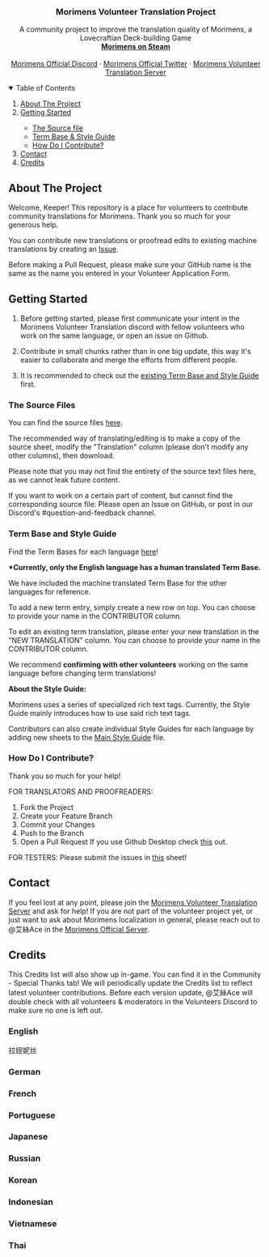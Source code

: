 
<!-- PROJECT TITLE -->
<br />
<p align="center">
 
  <h3 align="center">Morimens Volunteer Translation Project</h3>

  <p align="center">
    A community project to improve the translation quality of Morimens, a Lovecraftian Deck-building Game
    <br />
    <a href="https://store.steampowered.com/app/3052450/Morimens"><strong>Morimens on Steam</strong></a>
    <br />
    <br />
    <a href="https://discord.gg/erbwzNdsHv">Morimens Official Discord</a>
    ·
    <a href="https://x.com/MorimensOfcl">Morimens Official Twitter</a>
    ·
    <a href="https://discord.gg/m4JU2d6ce3">Morimens Volunteer Translation Server</a>
    
  </p>
</p>


<!-- TABLE OF CONTENTS -->
<details open="open">
  <summary>Table of Contents</summary>
  <ol>
    <li> <a href="#about-the-project">About The Project</a></li>
    <li><a href="#getting-started">Getting Started</a></li>
    <ul>
        <li><a href="#the-source-files">The Source file</a></li>
        <li><a href="#term-base-and-style-guide">Term Base & Style Guide</a></li>
        <li><a href="#installation">How Do I Contribute?</a></li>
      </ul>
    <li><a href="#contact">Contact</a></li>
    <li><a href="#credits">Credits</a></li>
  </ol>
</details>



<!-- ABOUT THE PROJECT -->
## About The Project

Welcome, Keeper! 
This repository is a place for volunteers to contribute community translations for Morimens. Thank you so much for your generous help.

You can contribute new translations or proofread edits to existing machine translations by creating an <a href="https://github.com/othneildrew/Best-README-Template/issues">Issue</a>.

Before making a Pull Request, please make sure your GitHub name is the same as the name you entered in your Volunteer Application Form.

<!-- GETTING STARTED -->
## Getting Started

1. Before getting started, please first communicate your intent in the Morimens Volunteer Translation discord with fellow volunteers who work on the same language, or open an issue on Github.

2. Contribute in small chunks rather than in one big update, this way it's easier to collaborate and merge the efforts from different people.

3. It is recommended to check out the [existing Term Base and Style Guide](https://drive.google.com/drive/u/1/folders/1NVBQGdhmr6w6tx9RzpX-BDKxdQD-MX9m) first.
   
### The Source Files

You can find the source files <a href="https://drive.google.com/drive/u/1/folders/1sOyopUbBhgpdZbew2WezbOrwXlmK0OoC">here</a>.

The recommended way of translating/editing is to make a copy of the source sheet, modify the "Translation" column (please don't modify any other columns), then download.

Please note that you may not find the entirety of the source text files here, as we cannot leak future content. 

If you want to work on a certain part of content, but cannot find the corresponding source file:
Please open an Issue on GitHub, or post in our Discord's #question-and-feedback channel.

### Term Base and Style Guide
Find the Term Bases for each language [here](https://drive.google.com/drive/u/1/folders/1NVBQGdhmr6w6tx9RzpX-BDKxdQD-MX9m)!

<b>*Currently, only the English language has a human translated Term Base.</b>

We have included the machine translated Term Base for the other languages for reference.

To add a new term entry, simply create a new row on top. You can choose to provide your name in the CONTRIBUTOR column.

To edit an existing term translation, please enter your new translation in the "NEW TRANSLATION" column. You can choose to provide your name in the CONTRIBUTOR column.

We recommend <b>confirming with other volunteers</b> working on the same language before changing term translations!


<b>About the Style Guide:</b>

Morimens uses a series of specialized rich text tags. Currently, the Style Guide mainly introduces how to use said rich text tags.

Contributors can also create individual Style Guides for each language by adding new sheets to the [Main Style Guide](https://docs.google.com/spreadsheets/d/1gauwAJBvSQt8p12c39taKl4ubRzayxdccWH7VfYw3e4/edit?gid=0#gid=0) file. 

### How Do I Contribute?

Thank you so much for your help!

FOR TRANSLATORS AND PROOFREADERS:
1. Fork the Project
2. Create your Feature Branch
3. Commit your Changes
4. Push to the Branch
5. Open a Pull Request
If you use Github Desktop check [this](https://docs.github.com/en/desktop/adding-and-cloning-repositories/cloning-and-forking-repositories-from-github-desktop) out.

FOR TESTERS:
Please submit the issues in [this](https://docs.google.com/spreadsheets/d/1WQpzrkFNluWgAkKHQTLB1wbmJQFHp-HsYZ_Hm9_e_Vc/edit?usp=sharing) sheet!


<!-- CONTACT -->

## Contact
If you feel lost at any point, please join the <a href="https://discord.gg/m4JU2d6ce3">Morimens Volunteer Translation Server</a> and ask for help!
If you are not part of the volunteer project yet, or just want to ask about Morimens localization in general, please reach out to @艾絲Ace in the <a href="https://discord.gg/erbwzNdsHv">Morimens Official Server</a>.

<!-- CREDITS -->
## Credits

This Credits list will also show up in-game. You can find it in the Community - Special Thanks tab!
We will periodically update the Credits list to reflect latest volunteer contributions.
Before each version update, @艾絲Ace will double check with all volunteers & moderators in the Volunteers Discord to make sure no one is left out.

### English
拉娅妮丝
### German
### French
### Portuguese
### Japanese
### Russian
### Korean
### Indonesian
### Vietnamese
### Thai


